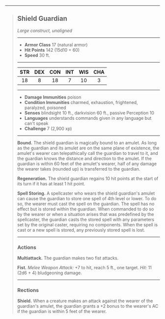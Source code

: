 ***
> ## Shield Guardian
> *Large construct, unaligned*
> 
> ***
> 
> - **Armor Class** 17 (natural armor)
> - **Hit Points** 142 (15d10 + 60)
> - **Speed** 30 ft.
> 
> ***
> 
> |STR|DEX|CON|INT|WIS|CHA|
> |:---:|:---:|:---:|:---:|:---:|:---:|
> |18|8|18|7|10|3|
> 
> ***
> 
> - **Damage Immunities** poison
> - **Condition Immunities** charmed, exhaustion, frightened, paralyzed, poisoned
> - **Senses** blindsight 10 ft., darkvision 60 ft., passive Perception 10
> - **Languages** understands commands given in any language but can't speak
> - **Challenge** 7 (2,900 xp)
> 
> ***
> 
> **Bound.** The shield guardian is magically bound to an amulet. As long as the guardian and its amulet are on the same plane of existence, the amulet's wearer can telepathically call the guardian to travel to it, and the guardian knows the distance and direction to the amulet. If the guardian is within 60 feet of the amulet's wearer, half of any damage the wearer takes (rounded up) is transferred to the guardian.
> 
> **Regeneration.** The shield guardian regains 10 hit points at the start of its turn if it has at least 1 hit point.
> 
> **Spell Storing.** A spellcaster who wears the shield guardian's amulet can cause the guardian to store one spell of 4th level or lower. To do so, the wearer must cast the spell on the guardian. The spell has no effect but is stored within the guardian. When commanded to do so by the wearer or when a situation arises that was predefined by the spellcaster, the guardian casts the stored spell with any parameters set by the original caster, requiring no components. When the spell is cast or a new spell is stored, any previously stored spell is lost.
> 
> ***
> 
> ### Actions
> **Multiattack.** The guardian makes two fist attacks.
> 
> **Fist.** *Melee Weapon Attack:* +7 to hit, reach 5 ft., one target. *Hit:* 11 (2d6 + 4) bludgeoning damage.
> 
> ***
> 
> ### Rections
> **Shield.** When a creature makes an attack against the wearer of the guardian's amulet, the guardian grants a +2 bonus to the wearer's AC if the guardian is within 5 feet of the wearer.